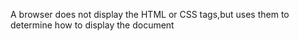 A browser does not display the HTML or CSS tags,but uses them to determine how to display the document
